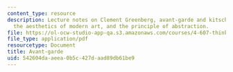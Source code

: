 ```yaml
---
content_type: resource
description: Lecture notes on Clement Greenberg, avant-garde and kitsch, modernity,
  the aesthetics of modern art, and the principle of abstraction.
file: https://ol-ocw-studio-app-qa.s3.amazonaws.com/courses/4-607-thinking-about-architecture-in-history-and-at-present-fall-2009/542604daaeea0b5c427daad89db61be9_MIT4_607F09_lec07.pdf
file_type: application/pdf
resourcetype: Document
title: Avant-garde
uid: 542604da-aeea-0b5c-427d-aad89db61be9
---
```

